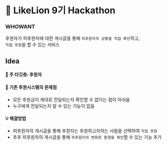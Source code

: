 # :lion: LikeLion 9기 Hackathon

### WHOWANT
후원자가 피후원자에 대한 게시글을 통해 `피후원자의 상황을 직접 확인`하고, <br>
`직접 후원`을 할 수 있는 서비스

## Idea
#### :memo: 주 타깃층: 후원자
#### :memo: 기존 후원시스템의 문제점
- 모든 후원금이 제대로 전달되는지 확인할 수 없다는 점이 아쉬움
- 누구에게 전달되는지 알 수 있는 기능이 없음
#### :bulb: 해결방법
- 피후원자의 게시글을 통해 후원자는 후원하고자하는 사람을 선택하여 `직접 후원`
- 추후 피후원자의 게시글을 통해 `피후원자의 변화한 환경을 확인`할 수 있는 기능 추가
